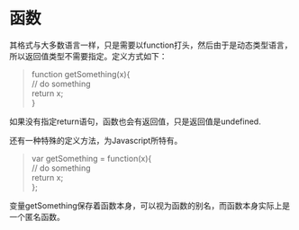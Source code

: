 # 函数

其格式与大多数语言一样，只是需要以function打头，然后由于是动态类型语言，所以返回值类型不需要指定。定义方式如下：

> function getSomething\(x\){  
>     // do something  
>     return x;  
> }

如果没有指定return语句，函数也会有返回值，只是返回值是undefined.

还有一种特殊的定义方法，为Javascript所特有。

> var getSomething = function\(x\){  
>     // do something  
>     return x;  
> };

变量getSomething保存着函数本身，可以视为函数的别名，而函数本身实际上是一个匿名函数。

